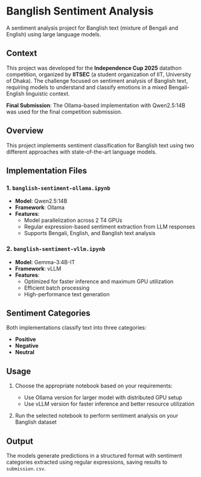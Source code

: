 # Banglish Sentiment Analysis

A sentiment analysis project for Banglish text (mixture of Bengali and English) using large language models.

## Context

This project was developed for the **Independence Cup 2025** datathon competition, organized by **IITSEC** (a student organization of IIT, University of Dhaka). The challenge focused on sentiment analysis of Banglish text, requiring models to understand and classify emotions in a mixed Bengali-English linguistic context.

**Final Submission**: The Ollama-based implementation with Qwen2.5:14B was used for the final competition submission.

## Overview

This project implements sentiment classification for Banglish text using two different approaches with state-of-the-art language models.

## Implementation Files

### 1. `banglish-sentiment-ollama.ipynb`
- **Model**: Qwen2.5:14B
- **Framework**: Ollama
- **Features**:
  - Model parallelization across 2 T4 GPUs
  - Regular expression-based sentiment extraction from LLM responses
  - Supports Bengali, English, and Banglish text analysis

### 2. `banglish-sentiment-vllm.ipynb`
- **Model**: Gemma-3:4B-IT
- **Framework**: vLLM
- **Features**:
  - Optimized for faster inference and maximum GPU utilization
  - Efficient batch processing
  - High-performance text generation

## Sentiment Categories

Both implementations classify text into three categories:
- **Positive**
- **Negative** 
- **Neutral**

## Usage

1. Choose the appropriate notebook based on your requirements:
   - Use Ollama version for larger model with distributed GPU setup
   - Use vLLM version for faster inference and better resource utilization

2. Run the selected notebook to perform sentiment analysis on your Banglish dataset

## Output

The models generate predictions in a structured format with sentiment categories extracted using regular expressions, saving results to `submission.csv`.
